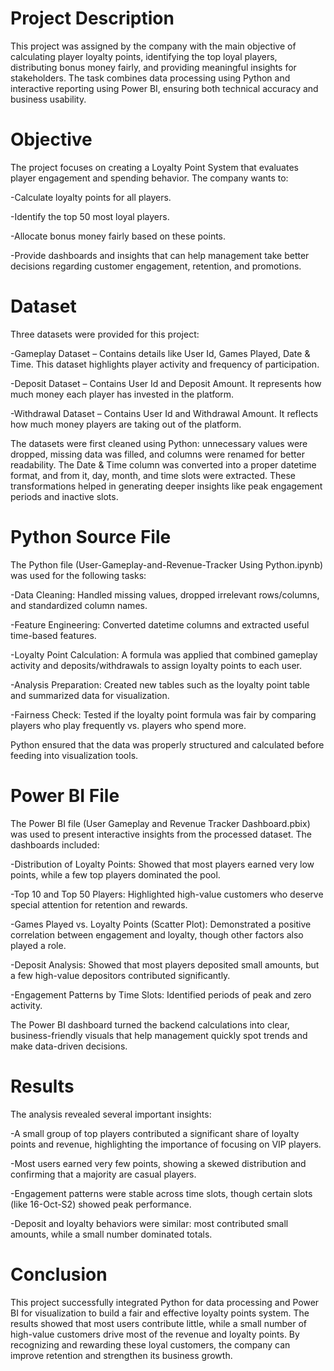 <h1>Project Description</h1>

This project was assigned by the company with the main objective of calculating player loyalty points, identifying the top loyal players, distributing bonus money fairly, and providing meaningful insights for stakeholders. The task combines data processing using Python and interactive reporting using Power BI, ensuring both technical accuracy and business usability.

<h1>Objective</h1>

 The project focuses on creating a Loyalty Point System that evaluates player engagement and spending behavior. The company wants to:

  -Calculate loyalty points for all players.

  -Identify the top 50 most loyal players.

  -Allocate bonus money fairly based on these points.

  -Provide dashboards and insights that can help management take better decisions regarding customer engagement, retention, and promotions.

<h1>Dataset</h1>

 Three datasets were provided for this project:

  -Gameplay Dataset – Contains details like User Id, Games Played, Date & Time. This dataset highlights player activity and frequency of participation.

  -Deposit Dataset – Contains User Id and Deposit Amount. It represents how much money each player has invested in the platform.

  -Withdrawal Dataset – Contains User Id and Withdrawal Amount. It reflects how much money players are taking out of the platform.

 The datasets were first cleaned using Python: unnecessary values were dropped, missing data was filled, and columns were renamed for better readability. The Date   & Time column was converted into a proper datetime format, and from it, day, month, and time slots were extracted. These transformations helped in generating       deeper insights like peak engagement periods and inactive slots.

<h1>Python Source File</h1>

 The Python file (User-Gameplay-and-Revenue-Tracker Using Python.ipynb) was used for the following tasks:

  -Data Cleaning: Handled missing values, dropped irrelevant rows/columns, and standardized column names.

 -Feature Engineering: Converted datetime columns and extracted useful time-based features.

  -Loyalty Point Calculation: A formula was applied that combined gameplay activity and deposits/withdrawals to assign loyalty points to each user.

  -Analysis Preparation: Created new tables such as the loyalty point table and summarized data for visualization.

  -Fairness Check: Tested if the loyalty point formula was fair by comparing players who play frequently vs. players who spend more.

 Python ensured that the data was properly structured and calculated before feeding into visualization tools.

<h1>Power BI File</h1>

 The Power BI file (User Gameplay and Revenue Tracker Dashboard.pbix) was used to present interactive insights from the processed dataset. The dashboards included:

  -Distribution of Loyalty Points: Showed that most players earned very low points, while a few top players dominated the pool.

  -Top 10 and Top 50 Players: Highlighted high-value customers who deserve special attention for retention and rewards.

  -Games Played vs. Loyalty Points (Scatter Plot): Demonstrated a positive correlation between engagement and loyalty, though other factors also played a role.

  -Deposit Analysis: Showed that most players deposited small amounts, but a few high-value depositors contributed significantly.

  -Engagement Patterns by Time Slots: Identified periods of peak and zero activity.

 The Power BI dashboard turned the backend calculations into clear, business-friendly visuals that help management quickly spot trends and make data-driven decisions.


 <h1>Results</h1>

  The analysis revealed several important insights:

   -A small group of top players contributed a significant share of loyalty points and revenue, highlighting the importance of focusing on VIP players.

   -Most users earned very few points, showing a skewed distribution and confirming that a majority are casual players.

   -Engagement patterns were stable across time slots, though certain slots (like 16-Oct-S2) showed peak performance.

   -Deposit and loyalty behaviors were similar: most contributed small amounts, while a small number dominated totals.

<h1>Conclusion</h1>

 This project successfully integrated Python for data processing and Power BI for visualization to build a fair and effective loyalty points system. The results showed that most users        contribute little, while a small number of high-value customers drive most of the revenue and loyalty points. By recognizing and rewarding these loyal customers, the company can improve     retention and strengthen its business growth.
